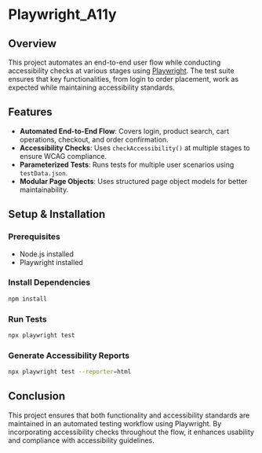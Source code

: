 # Playwright_A11y

## Overview
This project automates an end-to-end user flow while conducting accessibility checks at various stages using [Playwright](https://playwright.dev/). The test suite ensures that key functionalities, from login to order placement, work as expected while maintaining accessibility standards.



## Features
- **Automated End-to-End Flow**: Covers login, product search, cart operations, checkout, and order confirmation.
- **Accessibility Checks**: Uses `checkAccessibility()` at multiple stages to ensure WCAG compliance.
- **Parameterized Tests**: Runs tests for multiple user scenarios using `testData.json`.
- **Modular Page Objects**: Uses structured page object models for better maintainability.

## Setup & Installation
### Prerequisites
- Node.js installed
- Playwright installed

### Install Dependencies
```sh
npm install
```

### Run Tests
```sh
npx playwright test
```

### Generate Accessibility Reports
```sh
npx playwright test --reporter=html
```

## Conclusion
This project ensures that both functionality and accessibility standards are maintained in an automated testing workflow using Playwright. By incorporating accessibility checks throughout the flow, it enhances usability and compliance with accessibility guidelines.

